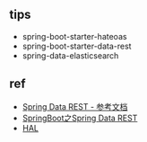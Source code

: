 

## tips

+ spring-boot-starter-hateoas
+ spring-boot-starter-data-rest 
+ spring-data-elasticsearch

## ref

+ [Spring Data REST - 参考文档](https://springcloud.cc/spring-data-rest-zhcn.html)
+ [SpringBoot之Spring Data REST](https://blog.csdn.net/smartdt/article/details/78832738)
+ [HAL ](http://stateless.co/hal_specification.html)
